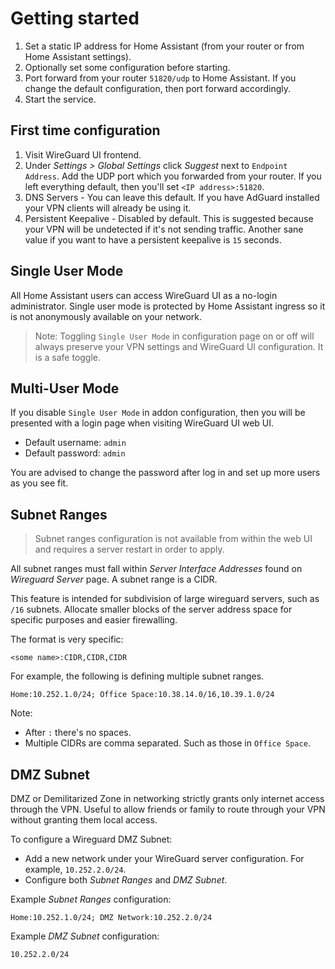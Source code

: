 # Getting started

1. Set a static IP address for Home Assistant (from your router or from
   Home Assistant settings).
2. Optionally set some configuration before starting.
3. Port forward from your router `51820/udp` to Home Assistant.  If you change
   the default configuration, then port forward accordingly.
3. Start the service.

## First time configuration

1. Visit WireGuard UI frontend.
2. Under _Settings > Global Settings_ click _Suggest_ next to `Endpoint
   Address`.  Add the UDP port which you forwarded from your router.  If you
   left everything default, then you'll set `<IP address>:51820`.
3. DNS Servers - You can leave this default.  If you have AdGuard installed your
   VPN clients will already be using it.
4. Persistent Keepalive - Disabled by default.  This is suggested because your
   VPN will be undetected if it's not sending traffic.  Another sane value if
   you want to have a persistent keepalive is `15` seconds.

## Single User Mode

All Home Assistant users can access WireGuard UI as a no-login administrator.
Single user mode is protected by Home Assistant ingress so it is not anonymously
available on your network.

> Note: Toggling `Single User Mode` in configuration page on or off will always
> preserve your VPN settings and WireGuard UI configuration.  It is a safe
> toggle.

## Multi-User Mode

If you disable `Single User Mode` in addon configuration, then you will be
presented with a login page when visiting WireGuard UI web UI.

* Default username: `admin`
* Default password: `admin`

You are advised to change the password after log in and set up more users as you
see fit.

## Subnet Ranges

> Subnet ranges configuration is not available from within the web UI and
> requires a server restart in order to apply.

All subnet ranges must fall within _Server Interface Addresses_ found on
_Wireguard Server_ page.  A subnet range is a CIDR.

This feature is intended for subdivision of large wireguard servers, such as
`/16` subnets.  Allocate smaller blocks of the server address space for specific
purposes and easier firewalling.

The format is very specific:

```
<some name>:CIDR,CIDR,CIDR
```

For example, the following is defining multiple subnet ranges.

```
Home:10.252.1.0/24; Office Space:10.38.14.0/16,10.39.1.0/24
```

Note:

* After `:` there's no spaces.
* Multiple CIDRs are comma separated.  Such as those in `Office Space`.

## DMZ Subnet

DMZ or Demilitarized Zone in networking strictly grants only internet access
through the VPN.  Useful to allow friends or family to route through your VPN
without granting them local access.

To configure a Wireguard DMZ Subnet:

- Add a new network under your WireGuard server configuration.  For example,
  `10.252.2.0/24`.
- Configure both _Subnet Ranges_ and _DMZ Subnet_.

Example _Subnet Ranges_ configuration:

```
Home:10.252.1.0/24; DMZ Network:10.252.2.0/24
```

Example _DMZ Subnet_ configuration:

```
10.252.2.0/24
```
